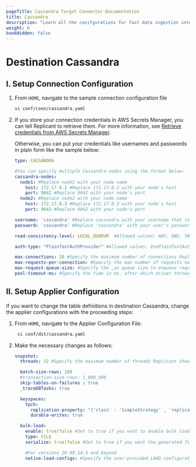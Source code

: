 ```yaml
---
pageTitle: Cassandra Target Connector Documentation
title: Cassandra
description: "Learn all the conifgurations for fast data ingestion into your Cassandra databases, with support for bulk loading."
weight: 6
bookHidden: false
---
```

# Destination Cassandra

## I. Setup Connection Configuration

1. From ```HOME```, navigate to the sample connection configuration file
    ```BASH
    vi conf/conn/cassandra.yaml
    ```

2. If you store your connection credentials in AWS Secrets Manager, you can tell Replicant to retrieve them. For more information, see [Retrieve credentials from AWS Secrets Manager](/docs/references/secrets-manager). 
    
    Otherwise, you can put your credentials like usernames and passwords in plain form like the sample below:

    ```YAML
    type: CASSANDRA

    #You can specify multiple Cassandra nodes using the format below:
    cassandra-nodes:
      node1: #Replace node1 with your node name
        host: 172.17.0.2 #Replace 172.17.0.2 with your node's host
        port: 9042 #Replace 9042 with your node's port
      node2: #Replace node2 with your node name
        host: 172.17.0.3 #Replace 172.17.0.3 with your node's host
        port: 9043 #Replace 9042 with your node's port

    username: 'cassandra' #Replace cassandra with your username that connects to your Cassandra server
    password: 'cassandra' #Replace 'cassandra' with your user's password

    read-consistency-level: LOCAL_QUORUM  #Allowed values: ANY, ONE, TWO, THREE, QUORUM, ALL, LOCAL_QUORUM, EACH_QUORUM, SERIAL, LOCAL_SERIAL, LOCAL_ONE

    auth-type: "PlainTextAuthProvider" #Allowed values: DsePlainTextAuthProvider, PlainTextAuthProvider

    max-connections: 30 #Specify the maximum number of connections Replicant can open in Cassandra
    max-requests-per-connection: #Specify the max number of requests each connection will handle in parallel.
    max-request-queue-size: #Specify the ,ax queue size to enqueue requests while all connections are busy. If more than the max-queue-size request get queued, then driver throws BusyPoolException.
    pool-timeout-ms: #Specify the time in ms, after which driver throws BusyPoolException, if all connections are busy serving max requests.
    ```


## II. Setup Applier Configuration

If you want to change the table definitions in destination Cassandra, change the applier configurations with the proceeding steps:  

1. From ```HOME```, navigate to the Applier Configuration File:
   ```BASH
    vi conf/dst/cassandra.yaml
    ```

2. Make the necessary changes as follows:

    ```YAML
    snapshot:
      threads: 32 #Specify the maximum number of threads Replicant should use for writing to the target

      batch-size-rows: 100
      #transaction-size-rows: 1_000_000
      skip-tables-on-failures : true
      _traceDBTasks: true

      keyspaces:
        tpch:
          replication-property: "{'class' : 'SimpleStrategy' , 'replication_factor' : 1}"
          durable-writes: true

      bulk-load:
        enable: true|false #Set to true if you want to enable bulk loading
        type: FILE
        serialize: true|false #Set to true if you want the generated files to be applied in serial/parallel fashion

        #For versions 20.09.14.3 and beyond
        native-load-configs: #Specify the user-provided LOAD configuration string which will be appended to the s3 specific LOAD SQL command

    ```
